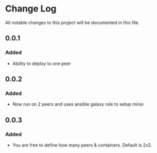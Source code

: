 # Change Log
All notable changes to this project will be documented in this file. 

## 0.0.1 
### Added
- Ability to deploy to one peer

## 0.0.2
### Added
- Now run on 2 peers and uses ansible galaxy role to setup minio

## 0.0.3
### Added
- You are free to define how many peers & containers. Default is 2x2.

